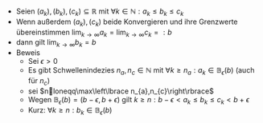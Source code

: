 - Seien $\left(a_{k}\right),\left(b_{k}\right),\left(c_{k}\right)\subseteq\mathbb{R}$ mit $\forall k\in\mathbb{N}:a_{k}\leq b_{k}\leq c_{k}$
- Wenn außerdem $\left(a_{k}\right),\left(c_{k}\right)$ beide Konvergieren und ihre Grenzwerte übereinstimmen $\lim_{k\rightarrow\infty}a_{k}=\lim_{k\rightarrow\infty}c_{k}=:b$
- dann gilt $\lim_{k\rightarrow\infty}b_{k}=b$
- Beweis
	- Sei $\epsilon>0$
	- Es gibt Schwellenindezies $n_{a},n_{c}\in\mathbb{N}$ mit $\forall k\geq n_{a}:a_{k}\in\mathbb{B}_{\epsilon}\left(b\right)$ (auch für $n_{c}$)
	- sei $nloneqq\max\left\lbrace n_{a},n_{c}\right\rbrace$
	- Wegen $\mathbb{B}_{\epsilon}\left(b\right)=\left(b-\epsilon,b+\epsilon\right)$ gilt $k\geq n:b-\epsilon<a_{k}\leq b_{k}\leq c_{k}<b+\epsilon$
	- Kurz: $\forall k\geq n:b_{k}\in\mathbb{B}_{\epsilon}\left(b\right)$